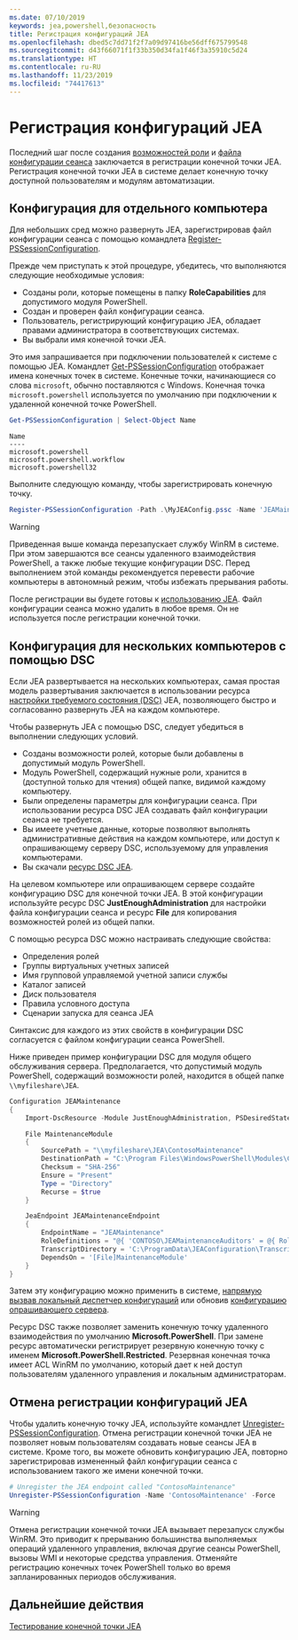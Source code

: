 ```yaml
---
ms.date: 07/10/2019
keywords: jea,powershell,безопасность
title: Регистрация конфигураций JEA
ms.openlocfilehash: dbed5c7dd71f2f7a09d97416be56dff675799548
ms.sourcegitcommit: d43f66071f1f33b350d34fa1f46f3a35910c5d24
ms.translationtype: HT
ms.contentlocale: ru-RU
ms.lasthandoff: 11/23/2019
ms.locfileid: "74417613"
---
```

# <a name="registering-jea-configurations"></a>Регистрация конфигураций JEA

Последний шаг после создания [возможностей роли](role-capabilities.md) и [файла конфигурации сеанса](session-configurations.md) заключается в регистрации конечной точки JEA. Регистрация конечной точки JEA в системе делает конечную точку доступной пользователям и модулям автоматизации.

## <a name="single-machine-configuration"></a>Конфигурация для отдельного компьютера

Для небольших сред можно развернуть JEA, зарегистрировав файл конфигурации сеанса с помощью командлета [Register-PSSessionConfiguration](/powershell/module/microsoft.powershell.core/register-pssessionconfiguration).

Прежде чем приступать к этой процедуре, убедитесь, что выполняются следующие необходимые условия:

- Созданы роли, которые помещены в папку **RoleCapabilities** для допустимого модуля PowerShell.
- Создан и проверен файл конфигурации сеанса.
- Пользователь, регистрирующий конфигурацию JEA, обладает правами администратора в соответствующих системах.
- Вы выбрали имя конечной точки JEA.

Это имя запрашивается при подключении пользователей к системе с помощью JEA. Командлет [Get-PSSessionConfiguration](/powershell/module/microsoft.powershell.core/get-pssessionconfiguration) отображает имена конечных точек в системе. Конечные точки, начинающиеся со слова `microsoft`, обычно поставляются с Windows. Конечная точка `microsoft.powershell` используется по умолчанию при подключении к удаленной конечной точке PowerShell.

```powershell
Get-PSSessionConfiguration | Select-Object Name
```

```Output
Name
----
microsoft.powershell
microsoft.powershell.workflow
microsoft.powershell32
```

Выполните следующую команду, чтобы зарегистрировать конечную точку.

```powershell
Register-PSSessionConfiguration -Path .\MyJEAConfig.pssc -Name 'JEAMaintenance' -Force
```

> [!WARNING]
> Приведенная выше команда перезапускает службу WinRM в системе. При этом завершаются все сеансы удаленного взаимодействия PowerShell, а также любые текущие конфигурации DSC. Перед выполнением этой команды рекомендуется перевести рабочие компьютеры в автономный режим, чтобы избежать прерывания работы.

После регистрации вы будете готовы к [использованию JEA](using-jea.md). Файл конфигурации сеанса можно удалить в любое время. Он не используется после регистрации конечной точки.

## <a name="multi-machine-configuration-with-dsc"></a>Конфигурация для нескольких компьютеров с помощью DSC

Если JEA развертывается на нескольких компьютерах, самая простая модель развертывания заключается в использовании ресурса [настройки требуемого состояния (DSC)](/powershell/scripting/dsc/overview) JEA, позволяющего быстро и согласованно развернуть JEA на каждом компьютере.

Чтобы развернуть JEA с помощью DSC, следует убедиться в выполнении следующих условий.

- Созданы возможности ролей, которые были добавлены в допустимый модуль PowerShell.
- Модуль PowerShell, содержащий нужные роли, хранится в (доступной только для чтения) общей папке, видимой каждому компьютеру.
- Были определены параметры для конфигурации сеанса. При использовании ресурса DSC JEA создавать файл конфигурации сеанса не требуется.
- Вы имеете учетные данные, которые позволяют выполнять административные действия на каждом компьютере, или доступ к опрашивающему серверу DSC, используемому для управления компьютерами.
- Вы скачали [ресурс DSC JEA](https://github.com/powershell/JEA/tree/master/DSC%20Resource).

На целевом компьютере или опрашивающем сервере создайте конфигурацию DSC для конечной точки JEA. В этой конфигурации используйте ресурс DSC **JustEnoughAdministration** для настройки файла конфигурации сеанса и ресурс **File** для копирования возможностей ролей из общей папки.

С помощью ресурса DSC можно настраивать следующие свойства:

- Определения ролей
- Группы виртуальных учетных записей
- Имя групповой управляемой учетной записи службы
- Каталог записей
- Диск пользователя
- Правила условного доступа
- Сценарии запуска для сеанса JEA

Синтаксис для каждого из этих свойств в конфигурации DSC согласуется с файлом конфигурации сеанса PowerShell.

Ниже приведен пример конфигурации DSC для модуля общего обслуживания сервера. Предполагается, что допустимый модуль PowerShell, содержащий возможности ролей, находится в общей папке `\\myfileshare\JEA`.

```powershell
Configuration JEAMaintenance
{
    Import-DscResource -Module JustEnoughAdministration, PSDesiredStateConfiguration

    File MaintenanceModule
    {
        SourcePath = "\\myfileshare\JEA\ContosoMaintenance"
        DestinationPath = "C:\Program Files\WindowsPowerShell\Modules\ContosoMaintenance"
        Checksum = "SHA-256"
        Ensure = "Present"
        Type = "Directory"
        Recurse = $true
    }

    JeaEndpoint JEAMaintenanceEndpoint
    {
        EndpointName = "JEAMaintenance"
        RoleDefinitions = "@{ 'CONTOSO\JEAMaintenanceAuditors' = @{ RoleCapabilities = 'GeneralServerMaintenance-Audit' }; 'CONTOSO\JEAMaintenanceAdmins' = @{ RoleCapabilities = 'GeneralServerMaintenance-Audit', 'GeneralServerMaintenance-Admin' } }"
        TranscriptDirectory = 'C:\ProgramData\JEAConfiguration\Transcripts'
        DependsOn = '[File]MaintenanceModule'
    }
}
```

Затем эту конфигурацию можно применить в системе, [напрямую вызвав локальный диспетчер конфигураций](/powershell/scripting/dsc/managing-nodes/metaConfig) или обновив [конфигурацию опрашивающего сервера](/powershell/scripting/dsc/pull-server/pullServer).

Ресурс DSC также позволяет заменить конечную точку удаленного взаимодействия по умолчанию **Microsoft.PowerShell**. При замене ресурс автоматически регистрирует резервную конечную точку с именем **Microsoft.PowerShell.Restricted**. Резервная конечная точка имеет ACL WinRM по умолчанию, который дает к ней доступ пользователям удаленного управления и локальным администраторам.

## <a name="unregistering-jea-configurations"></a>Отмена регистрации конфигураций JEA

Чтобы удалить конечную точку JEA, используйте командлет [Unregister-PSSessionConfiguration](/powershell/module/microsoft.powershell.core/Unregister-PSSessionConfiguration). Отмена регистрации конечной точки JEA не позволяет новым пользователям создавать новые сеансы JEA в системе. Кроме того, вы можете обновить конфигурацию JEA, повторно зарегистрировав измененный файл конфигурации сеанса с использованием такого же имени конечной точки.

```powershell
# Unregister the JEA endpoint called "ContosoMaintenance"
Unregister-PSSessionConfiguration -Name 'ContosoMaintenance' -Force
```

> [!WARNING]
> Отмена регистрации конечной точки JEA вызывает перезапуск службы WinRM. Это приводит к прерыванию большинства выполняемых операций удаленного управления, включая другие сеансы PowerShell, вызовы WMI и некоторые средства управления. Отменяйте регистрацию конечных точек PowerShell только во время запланированных периодов обслуживания.

## <a name="next-steps"></a>Дальнейшие действия

[Тестирование конечной точки JEA](using-jea.md)
